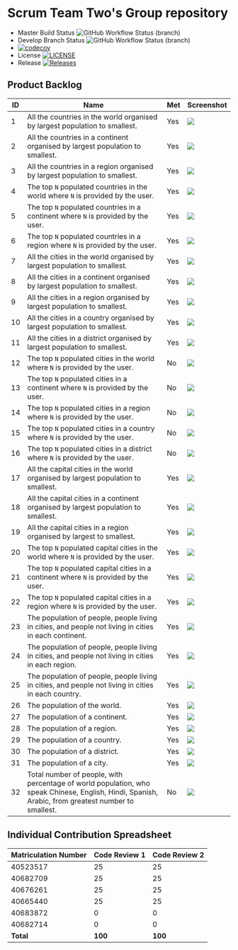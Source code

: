 

# Scrum Team Two's Group repository

* Master Build Status ![GitHub Workflow Status (branch)](https://img.shields.io/github/actions/workflow/status/vintagefuture/sem-scrum-team-2/main.yml?branch=master)
* Develop Branch Status ![GitHub Workflow Status (branch)](https://img.shields.io/github/actions/workflow/status/vintagefuture/sem-scrum-team-2/main.yml?branch=develop)
* [![codecov](https://codecov.io/gh/vintagefuture/sem-scrum-team-2/graph/badge.svg?token=13QK5D8I17)](https://codecov.io/gh/vintagefuture/sem-scrum-team-2)
* License [![LICENSE](https://img.shields.io/github/license/vintagefuture/sem-scrum-team-2.svg?style=flat-square)](https://github.com/vintagefuture/sem-scrum-team-2/blob/master/LICENSE)
* Release [![Releases](https://img.shields.io/github/release/vintagefuture/sem-scrum-team-2/all.svg?style=flat-square)](https://github.com/vintagefuture/sem-scrum-team-2/releases)

## Product Backlog

| ID | Name                                                                                                                                               | Met | Screenshot                                  |
|----|----------------------------------------------------------------------------------------------------------------------------------------------------|-----|---------------------------------------------|
| 1  | All the countries in the world organised by largest population to smallest.                                                                        | Yes | ![](images/countriesInWorld.jpg)            |
| 2  | All the countries in a continent organised by largest population to smallest.                                                                      | Yes | ![](images/countriesInContinent.jpg)        |
| 3  | All the countries in a region organised by largest population to smallest.                                                                         | Yes | ![](images/countriesInRegion.jpg)           |
| 4  | The top `N` populated countries in the world where `N` is provided by the user.                                                                    | Yes | ![](images/topCountriesInWorld.jpg)         |
| 5  | The top `N` populated countries in a continent where `N` is provided by the user.                                                                  | Yes | ![](images/topCountriesInContinent.jpg)     |
| 6  | The top `N` populated countries in a region where `N` is provided by the user.                                                                     | Yes | ![](images/topCountriesInRegion.jpg)        |
| 7  | All the cities in the world organised by largest population to smallest.                                                                           | Yes | ![](images/citiesInWorld.jpg)               |
| 8  | All the cities in a continent organised by largest population to smallest.                                                                         | Yes | ![](images/citiesInContinent.jpg)           |
| 9  | All the cities in a region organised by largest population to smallest.                                                                            | Yes | ![](images/citiesInRegion.jpg)              |
| 10 | All the cities in a country organised by largest population to smallest.                                                                           | Yes | ![](images/citiesInCountry.jpg)             |
| 11 | All the cities in a district organised by largest population to smallest.                                                                          | Yes | ![](images/citiesInDistrict.jpg)            |
| 12 | The top `N` populated cities in the world where `N` is provided by the user.                                                                       | No  | ![](images/)                                |
| 13 | The top `N` populated cities in a continent where `N` is provided by the user.                                                                     | No  | ![](images/)                                |
| 14 | The top `N` populated cities in a region where `N` is provided by the user.                                                                        | No  | ![](images/)                                |
| 15 | The top `N` populated cities in a country where `N` is provided by the user.                                                                       | No  | ![](images/)                                |
| 16 | The top `N` populated cities in a district where `N` is provided by the user.                                                                      | No  | ![](images/)                                |
| 17 | All the capital cities in the world organised by largest population to smallest.                                                                   | Yes | ![](images/capitalCitiesInWorld.jpg)        |
| 18 | All the capital cities in a continent organised by largest population to smallest.                                                                 | Yes | ![](images/capitalCitiesInContinent.jpg)    |
| 19 | All the capital cities in a region organised by largest to smallest.                                                                               | Yes | ![](images/capitalCitiesInRegion.jpg)       |
| 20 | The top `N` populated capital cities in the world where `N` is provided by the user.                                                               | Yes | ![](images/topCapitalCitiesInWorld.jpg)     |
| 21 | The top `N` populated capital cities in a continent where `N` is provided by the user.                                                             | Yes | ![](images/topCapitalCitiesInContinent.jpg) |
| 22 | The top `N` populated capital cities in a region where `N` is provided by the user.                                                                | Yes | ![](images/topCapitalCitiesInRegion.jpg)    |
| 23 | The population of people, people living in cities, and people not living in cities in each continent.                                              | Yes | ![](images/citiesVsNoncitiesContinent.jpg)  |
| 24 | The population of people, people living in cities, and people not living in cities in each region.                                                 | Yes | ![](images/citiesVsNoncitiesRegion.jpg)     |
| 25 | The population of people, people living in cities, and people not living in cities in each country.                                                | Yes | ![](images/citiesVsNoncitiesCountry.jpg)    |
| 26 | The population of the world.                                                                                                                       | Yes | ![](images/worldPopulation.jpg)             |
| 27 | The population of a continent.                                                                                                                     | Yes | ![](images/continentPopulation.jpg)         |
| 28 | The population of a region.                                                                                                                        | Yes | ![](images/regionPopulation.jpg)            |
| 29 | The population of a country.                                                                                                                       | Yes | ![](images/countryPopulation.jpg)           |
| 30 | The population of a district.                                                                                                                      | Yes | ![](images/districtPopulation.jpg)          |
| 31 | The population of a city.                                                                                                                          | Yes | ![](images/cityPopulation.jpg)              |
| 32 | Total number of people, with percentage of world population, who speak Chinese, English, Hindi, Spanish, Arabic, from greatest number to smallest. | No  | ![](images/)                                |

## Individual Contribution Spreadsheet

| Matriculation Number | Code Review 1 | Code Review 2 |
| ---- | ------------- | ------------- |
| 40523517 | 25          | 25          |
| 40682709 | 25          | 25          |
| 40676261 | 25          | 25         |
| 40665440 | 25          | 25           |
| 40683872 | 0 | 0 |
| 40682714 | 0 | 0 |
| **Total** | **100** | **100** |

